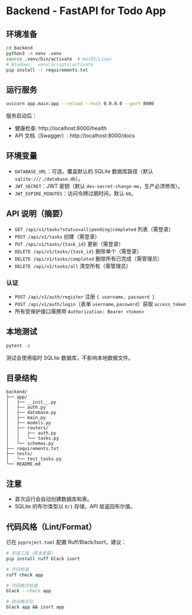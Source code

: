 # Backend - FastAPI for Todo App

## 环境准备

```bash
cd backend
python3 -m venv .venv
source .venv/bin/activate  # macOS/Linux
# Windows: .venv\Scripts\activate
pip install -r requirements.txt
```

## 运行服务

```bash
uvicorn app.main:app --reload --host 0.0.0.0 --port 8000
```

服务启动后：

- 健康检查: http://localhost:8000/health
- API 文档（Swagger）: http://localhost:8000/docs

## 环境变量

- `DATABASE_URL`：可选，覆盖默认的 SQLite 数据库路径（默认 `sqlite:///./database.db`）。
- `JWT_SECRET`：JWT 密钥（默认 `dev-secret-change-me`，生产必须修改）。
- `JWT_EXPIRE_MINUTES`：访问令牌过期时间，默认 `60`。

## API 说明（摘要）

- `GET /api/v1/tasks?status=all|pending|completed` 列表（需登录）
- `POST /api/v1/tasks` 创建（需登录）
- `PUT /api/v1/tasks/{task_id}` 更新（需登录）
- `DELETE /api/v1/tasks/{task_id}` 删除单个（需登录）
- `DELETE /api/v1/tasks/completed` 删除所有已完成（需管理员）
- `DELETE /api/v1/tasks/all` 清空所有（需管理员）

### 认证

- `POST /api/v1/auth/register` 注册 `{ username, password }`
- `POST /api/v1/auth/login`（表单 `username`, `password`）获取 `access_token`
- 所有受保护接口需携带 `Authorization: Bearer <token>`

## 本地测试

```bash
pytest -q
```

测试会使用临时 SQLite 数据库，不影响本地数据文件。

## 目录结构

```
backend/
├── app/
│   ├── __init__.py
│   ├── auth.py
│   ├── database.py
│   ├── main.py
│   ├── models.py
│   ├── routers/
│   │   ├── auth.py
│   │   └── tasks.py
│   └── schemas.py
├── requirements.txt
├── tests/
│   └── test_tasks.py
└── README.md
```

## 注意

- 首次运行会自动创建数据库和表。
- SQLite 的布尔类型以 `0/1` 存储，API 层返回布尔值。

## 代码风格（Lint/Format）

已在 `pyproject.toml` 配置 Ruff/Black/Isort，建议：

```bash
# 安装工具（若未安装）
pip install ruff black isort

# 代码检查
ruff check app

# 代码格式检查
black --check app

# 自动格式化
black app && isort app
```

